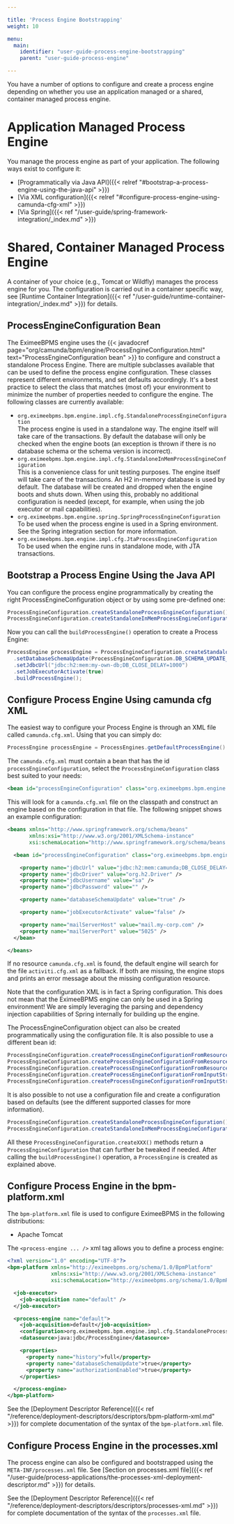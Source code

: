 ```yaml
---

title: 'Process Engine Bootstrapping'
weight: 10

menu:
  main:
    identifier: "user-guide-process-engine-bootstrapping"
    parent: "user-guide-process-engine"

---
```



You have a number of options to configure and create a process engine depending on whether you use an application managed or a shared, container managed process engine.


# Application Managed Process Engine

You manage the process engine as part of your application. The following ways exist to configure it:

* [Programmatically via Java API]({{< relref "#bootstrap-a-process-engine-using-the-java-api" >}})
* [Via XML configuration]({{< relref "#configure-process-engine-using-camunda-cfg-xml" >}})
* [Via Spring]({{< ref "/user-guide/spring-framework-integration/_index.md" >}})


# Shared, Container Managed Process Engine

A container of your choice (e.g., Tomcat or Wildfly) manages the process engine for you. The configuration is carried out in a container specific way, see [Runtime Container Integration]({{< ref "/user-guide/runtime-container-integration/_index.md" >}}) for details.


## ProcessEngineConfiguration Bean

The EximeeBPMS engine uses the {{< javadocref page="org/camunda/bpm/engine/ProcessEngineConfiguration.html" text="ProcessEngineConfiguration bean" >}} to configure and construct a standalone Process Engine. There are multiple subclasses available that can be used to define the process engine configuration. These classes represent different environments, and set defaults accordingly. It's a best practice to select the class that matches (most of) your environment to minimize the number of properties needed to configure the engine. The following classes are currently available:

* `org.eximeebpms.bpm.engine.impl.cfg.StandaloneProcessEngineConfiguration`  
The process engine is used in a standalone way. The engine itself will take care of the transactions. By default the database will only be checked when the engine boots (an exception is thrown if there is no database schema or the schema version is incorrect).
* `org.eximeebpms.bpm.engine.impl.cfg.StandaloneInMemProcessEngineConfiguration`  
This is a convenience class for unit testing purposes. The engine itself will take care of the transactions. An H2 in-memory database is used by default. The database will be created and dropped when the engine boots and shuts down. When using this, probably no additional configuration is needed (except, for example, when using the job executor or mail capabilities).
* `org.eximeebpms.bpm.engine.spring.SpringProcessEngineConfiguration`  
To be used when the process engine is used in a Spring environment. See the Spring integration section for more information.
* `org.eximeebpms.bpm.engine.impl.cfg.JtaProcessEngineConfiguration`  
To be used when the engine runs in standalone mode, with JTA transactions.


## Bootstrap a Process Engine Using the Java API

You can configure the process engine programmatically by creating the right ProcessEngineConfiguration object or by using some pre-defined one:

```java
ProcessEngineConfiguration.createStandaloneProcessEngineConfiguration();
ProcessEngineConfiguration.createStandaloneInMemProcessEngineConfiguration();
```

Now you can call the `buildProcessEngine()` operation to create a Process Engine:

```java
ProcessEngine processEngine = ProcessEngineConfiguration.createStandaloneInMemProcessEngineConfiguration()
  .setDatabaseSchemaUpdate(ProcessEngineConfiguration.DB_SCHEMA_UPDATE_FALSE)
  .setJdbcUrl("jdbc:h2:mem:my-own-db;DB_CLOSE_DELAY=1000")
  .setJobExecutorActivate(true)
  .buildProcessEngine();
```


## Configure Process Engine Using camunda cfg XML

The easiest way to configure your Process Engine is through an XML file called `camunda.cfg.xml`. Using that you can simply do:

```java
ProcessEngine processEngine = ProcessEngines.getDefaultProcessEngine()
```

The `camunda.cfg.xml` must contain a bean that has the id `processEngineConfiguration`, select the `ProcessEngineConfiguration` class best suited to your needs:

```xml
<bean id="processEngineConfiguration" class="org.eximeebpms.bpm.engine.impl.cfg.StandaloneProcessEngineConfiguration">
```

This will look for a `camunda.cfg.xml` file on the classpath and construct an engine based on the configuration in that file. The following snippet shows an example configuration:

```xml
<beans xmlns="http://www.springframework.org/schema/beans"
       xmlns:xsi="http://www.w3.org/2001/XMLSchema-instance"
       xsi:schemaLocation="http://www.springframework.org/schema/beans http://www.springframework.org/schema/beans/spring-beans.xsd">

  <bean id="processEngineConfiguration" class="org.eximeebpms.bpm.engine.impl.cfg.StandaloneProcessEngineConfiguration">

    <property name="jdbcUrl" value="jdbc:h2:mem:camunda;DB_CLOSE_DELAY=1000" />
    <property name="jdbcDriver" value="org.h2.Driver" />
    <property name="jdbcUsername" value="sa" />
    <property name="jdbcPassword" value="" />

    <property name="databaseSchemaUpdate" value="true" />

    <property name="jobExecutorActivate" value="false" />

    <property name="mailServerHost" value="mail.my-corp.com" />
    <property name="mailServerPort" value="5025" />
  </bean>

</beans>
```
If no resource `camunda.cfg.xml` is found, the default engine will search for the file `activiti.cfg.xml` as a fallback. If both are missing, the engine stops and prints an error message about the missing configuration resource.

Note that the configuration XML is in fact a Spring configuration. This does not mean that the EximeeBPMS engine can only be used in a Spring environment! We are simply leveraging the parsing and dependency injection capabilities of Spring internally for building up the engine.

The ProcessEngineConfiguration object can also be created programmatically using the configuration file. It is also possible to use a different bean id:

```java
ProcessEngineConfiguration.createProcessEngineConfigurationFromResourceDefault();
ProcessEngineConfiguration.createProcessEngineConfigurationFromResource(String resource);
ProcessEngineConfiguration.createProcessEngineConfigurationFromResource(String resource, String beanName);
ProcessEngineConfiguration.createProcessEngineConfigurationFromInputStream(InputStream inputStream);
ProcessEngineConfiguration.createProcessEngineConfigurationFromInputStream(InputStream inputStream, String beanName);
```

It is also possible to not use a configuration file and create a configuration based on defaults (see the different supported classes for more information).

```java
ProcessEngineConfiguration.createStandaloneProcessEngineConfiguration();
ProcessEngineConfiguration.createStandaloneInMemProcessEngineConfiguration();
```

All these `ProcessEngineConfiguration.createXXX()` methods return a `ProcessEngineConfiguration` that can further be tweaked if needed. After calling the `buildProcessEngine()` operation, a `ProcessEngine` is created as explained above.


## Configure Process Engine in the bpm-platform.xml

The `bpm-platform.xml` file is used to configure EximeeBPMS in the following distributions:

* Apache Tomcat

The `<process-engine ... />` xml tag allows you to define a process engine:

```xml
<?xml version="1.0" encoding="UTF-8"?>
<bpm-platform xmlns="http://eximeebpms.org/schema/1.0/BpmPlatform"
              xmlns:xsi="http://www.w3.org/2001/XMLSchema-instance"
              xsi:schemaLocation="http://eximeebpms.org/schema/1.0/BpmPlatform http://eximeebpms.org/schema/1.0/BpmPlatform">

  <job-executor>
    <job-acquisition name="default" />
  </job-executor>

  <process-engine name="default">
    <job-acquisition>default</job-acquisition>
    <configuration>org.eximeebpms.bpm.engine.impl.cfg.StandaloneProcessEngineConfiguration</configuration>
    <datasource>java:jdbc/ProcessEngine</datasource>

    <properties>
      <property name="history">full</property>
      <property name="databaseSchemaUpdate">true</property>
      <property name="authorizationEnabled">true</property>
    </properties>

  </process-engine>
</bpm-platform>
```

See the [Deployment Descriptor Reference]({{< ref "/reference/deployment-descriptors/descriptors/bpm-platform-xml.md" >}}) for complete documentation of the syntax of the `bpm-platform.xml` file.


## Configure Process Engine in the processes.xml

The process engine can also be configured and bootstrapped using the `META-INF/processes.xml` file. See [Section on processes.xml file]({{< ref "/user-guide/process-applications/the-processes-xml-deployment-descriptor.md" >}}) for details.

See the [Deployment Descriptor Reference]({{< ref "/reference/deployment-descriptors/descriptors/processes-xml.md" >}}) for complete documentation of the syntax of the `processes.xml` file.
